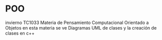 # POO
invierno TC1033
Materia de Pensamiento Computacional Orientado a Objetos 
en esta materia se ve Diagramas UML de clases y la creación de clases en c++

